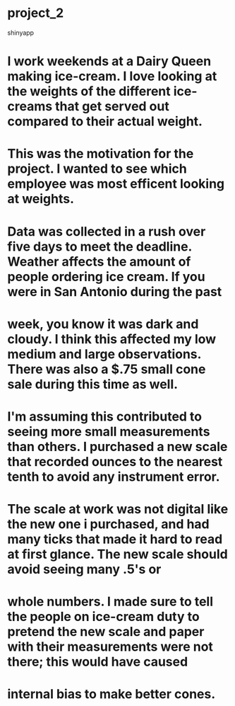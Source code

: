 # project_2
shinyapp
# I work weekends at a Dairy Queen making ice-cream. I love looking at the weights of the different ice-creams that get served out compared to their actual weight. 
# This was the motivation for the project. I wanted to see which employee was most efficent looking at weights. 
# Data was collected in a rush over five days to meet the deadline. Weather affects the amount of people ordering ice cream. If you were in San Antonio during the past
# week, you know it was dark and cloudy. I think this affected my low medium and large observations. There was also a $.75 small cone sale during this time as well. 
# I'm assuming this contributed to seeing more small measurements than others. I purchased a new scale that recorded ounces to the nearest tenth to avoid any instrument error. 
# The scale at work was not digital like the new one i purchased, and had many ticks that made it hard to read at first glance. The new scale should avoid seeing many .5's or
# whole numbers. I made sure to tell the people on ice-cream duty to pretend the new scale and paper with their measurements were not there; this would have caused
# internal bias to make better cones. 
